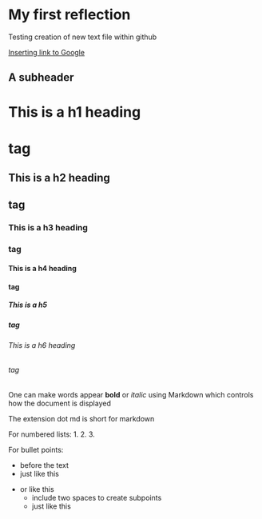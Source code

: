 # My first reflection 

Testing creation of new text file within github

[Inserting link to Google](http://google.com)

## A subheader

# This is a h1 heading <h1> tag
  
  ## This is a h2 heading <h2> tag
  
  ### This is a h3 heading <h3> tag
  
  #### This is a h4 heading <h4> tag
  
  ##### This is a h5 <h5> tag
  
  ###### This is a h6 heading <h6> tag
  
  One can make words appear **bold** or *italic* using Markdown which controls how the document is displayed
  
  The extension dot md is short for markdown 
  
  For numbered lists:
  1.
  2.
  3.
  
  For bullet points:
  * before the text
  * just like this 
  - or like this
    - include two spaces to create subpoints
    - just like this 
